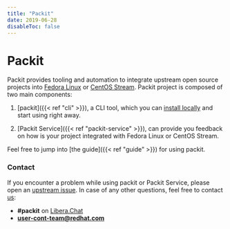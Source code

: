 ```yaml
---
title: "Packit"
date: 2019-06-28
disableToc: false
---
```


# Packit

Packit provides tooling and automation to integrate upstream open source
projects into [Fedora Linux](https://getfedora.org) or [CentOS Stream](https://www.centos.org/centos-stream/).
Packit project is composed of two main components:

1. [packit]({{< ref "cli" >}}), a CLI tool, which you can
   [install locally](/docs/guide/#have-packit-tooling-installed-locally)
   and start using right away.

2. [Packit Service]({{< ref "packit-service" >}}), can provide you feedback
   on how is your project integrated with Fedora Linux or CentOS Stream.

Feel free to jump into [the guide]({{< ref "guide" >}}) for using packit.

### Contact

If you encounter a problem while using packit or Packit Service, please open an
[upstream issue](https://github.com/packit/packit-service/issues/new).
In case of any other questions, feel free to contact
[us](https://github.com/orgs/packit/teams/the-packit-team):

- **#packit** on [Libera.Chat](https://libera.chat/)
- **user-cont-team@redhat.com**
